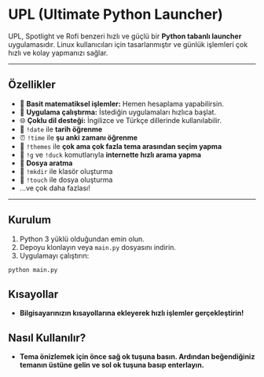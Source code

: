 # UPL (Ultimate Python Launcher)

UPL, Spotlight ve Rofi benzeri hızlı ve güçlü bir **Python tabanlı launcher** uygulamasıdır. Linux kullanıcıları için tasarlanmıştır ve günlük işlemleri çok hızlı ve kolay yapmanızı sağlar.

---

## Özellikler

- 🔢 **Basit matematiksel işlemler:** Hemen hesaplama yapabilirsin.
- 🚀 **Uygulama çalıştırma:** İstediğin uygulamaları hızlıca başlat.
- 🌐 **Çoklu dil desteği:** İngilizce ve Türkçe dillerinde kullanılabilir.
- 📅 `!date` ile **tarih öğrenme**
- ⏰ `!time` ile **şu anki zamanı öğrenme**
- 🎨 `!themes` ile **çok ama çok fazla tema arasından seçim yapma**
- 🔎 `!g` ve `!duck` komutlarıyla **internette hızlı arama yapma**
- 📁 **Dosya aratma**
- 📂 `!mkdir` ile klasör oluşturma
- 📄 `!touch` ile dosya oluşturma
- …ve çok daha fazlası!

---

## Kurulum

1. Python 3 yüklü olduğundan emin olun.
2. Depoyu klonlayın veya `main.py` dosyasını indirin.
4. Uygulamayı çalıştırın:

```bash
python main.py
```
## Kısayollar

- **Bilgisayarınızın kısayollarına ekleyerek hızlı işlemler gerçekleştirin!**

## Nasıl Kullanılır?
- **Tema önizlemek için önce sağ ok tuşuna basın. Ardından beğendiğiniz temanın üstüne gelin ve sol ok tuşuna basıp enterlayın.**
